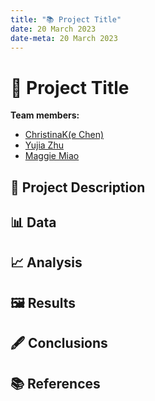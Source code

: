 ```yaml
---
title: "📚 Project Title"
date: 20 March 2023
date-meta: 20 March 2023
---
```


# 🤖 Project Title

**Team members:** 

- [ChristinaK(e Chen)]()
- [Yujia Zhu]()
- [Maggie Miao]()

## 📝 Project Description

## 📊 Data

## 📈 Analysis

## 🖼️ Results

## 🖋️ Conclusions

## 📚 References
